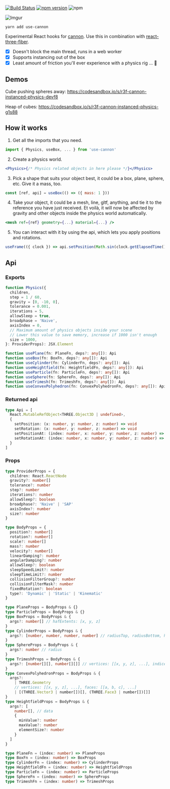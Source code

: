 [![Build Status](https://travis-ci.org/react-spring/use-cannon.svg?branch=master)](https://travis-ci.org/react-spring/use-cannon) [![npm version](https://badge.fury.io/js/use-cannon.svg)](https://badge.fury.io/js/use-cannon) ![npm](https://img.shields.io/npm/dt/use-cannon.svg)

![Imgur](https://imgur.com/FpBsJPL.jpg)

    yarn add use-cannon

Experimental React hooks for [cannon](https://github.com/schteppe/cannon.js). Use this in combination with [react-three-fiber](https://github.com/react-spring/react-three-fiber).

- [x] Doesn't block the main thread, runs in a web worker
- [x] Supports instancing out of the box
- [x] Least amount of friction you'll ever experience with a physics rig ... 🙈

## Demos

Cube pushing spheres away: https://codesandbox.io/s/r3f-cannon-instanced-physics-devf8

Heap of cubes: https://codesandbox.io/s/r3f-cannon-instanced-physics-g1s88

## How it works

1. Get all the imports that you need.

```jsx
import { Physics, useBox, ... } from 'use-cannon'
```

2. Create a physics world.

```jsx
<Physics>{/* Physics related objects in here please */}</Physics>
```

3. Pick a shape that suits your object best, it could be a box, plane, sphere, etc. Give it a mass, too.

```jsx
const [ref, api] = useBox(() => ({ mass: 1 }))
```

4. Take your object, it could be a mesh, line, gltf, anything, and tie it to the reference you have just received. Et voilà, it will now be affected by gravity and other objects inside the physics world automatically.

```jsx
<mesh ref={ref} geometry={...} material={...} />
```

5. You can interact with it by using the api, which lets you apply positions and rotations.

```jsx
useFrame(({ clock }) => api.setPosition(Math.sin(clock.getElapsedTime()) * 5, 0, 0))
```

## Api

### Exports

```typescript
function Physics({
  children,
  step = 1 / 60,
  gravity = [0, -10, 0],
  tolerance = 0.001,
  iterations = 5,
  allowSleep = true,
  broadphase = 'Naive',
  axisIndex = 0,
  // Maximum amount of physics objects inside your scene
  // Lower this value to save memory, increase if 1000 isn't enough
  size = 1000,
}: ProviderProps): JSX.Element

function usePlane(fn: PlaneFn, deps?: any[]): Api
function useBox(fn: BoxFn, deps?: any[]): Api
function useCylinder(fn: CylinderFn, deps?: any[]): Api
function useHeightfield(fn: HeightfieldFn, deps?: any[]): Api
function useParticle(fn: ParticleFn, deps?: any[]): Api
function useSphere(fn: SphereFn, deps?: any[]): Api
function useTrimesh(fn: TrimeshFn, deps?: any[]): Api
function useConvexPolyhedron(fn: ConvexPolyhedronFn, deps?: any[]): Api
```

### Returned api

```typescript
type Api = [
  React.MutableRefObject<THREE.Object3D | undefined>,
  {
    setPosition: (x: number, y: number, z: number) => void
    setRotation: (x: number, y: number, z: number) => void
    setPositionAt: (index: number, x: number, y: number, z: number) => void
    setRotationAt: (index: number, x: number, y: number, z: number) => void
  }
]
```

### Props

```typescript
type ProviderProps = {
  children: React.ReactNode
  gravity?: number[]
  tolerance?: number
  step?: number
  iterations?: number
  allowSleep?: boolean
  broadphase?: 'Naive' | 'SAP'
  axisIndex?: number
  size?: number
}

type BodyProps = {
  position?: number[]
  rotation?: number[]
  scale?: number[]
  mass?: number
  velocity?: number[]
  linearDamping?: number
  angularDamping?: number
  allowSleep?: boolean
  sleepSpeedLimit?: number
  sleepTimeLimit?: number
  collisionFilterGroup?: number
  collisionFilterMask?: number
  fixedRotation?: boolean
  type?: 'Dynamic' | 'Static' | 'Kinematic'
}

type PlaneProps = BodyProps & {}
type ParticleProps = BodyProps & {}
type BoxProps = BodyProps & {
  args?: number[] // hafExtents: [x, y, z]
}
type CylinderProps = BodyProps & {
  args?: [number, number, number, number] // radiusTop, radiusBottom, height, numSegments
}
type SphereProps = BodyProps & {
  args?: number // radius
}
type TrimeshProps = BodyProps & {
  args?: [number[][], number[][]] // vertices: [[x, y, z], ...], indices: [[a, b, c], ...]
}
type ConvexPolyhedronProps = BodyProps & {
  args?:
    | THREE.Geometry
    // vertices: [[x, y, z], ...], faces: [[a, b, c], ...]
    | [(THREE.Vector3 | number[])[], (THREE.Face3 | number[])[]]
}
type HeightfieldProps = BodyProps & {
  args?: [
    number[], // data
    {
      minValue?: number
      maxValue?: number
      elementSize?: number
    }
  ]
}

type PlaneFn = (index: number) => PlaneProps
type BoxFn = (index: number) => BoxProps
type CylinderFn = (index: number) => CylinderProps
type HeightfieldFn = (index: number) => HeightfieldProps
type ParticleFn = (index: number) => ParticleProps
type SphereFn = (index: number) => SphereProps
type TrimeshFn = (index: number) => TrimeshProps
```
